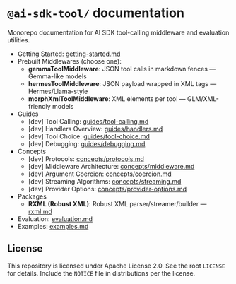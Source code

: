 # `@ai-sdk-tool/` documentation

Monorepo documentation for AI SDK tool-calling middleware and evaluation utilities.

- Getting Started: [getting-started.md](getting-started.md)
- Prebuilt Middlewares (choose one):
  - **gemmaToolMiddleware**: JSON tool calls in markdown fences — Gemma-like models
  - **hermesToolMiddleware**: JSON payload wrapped in XML tags — Hermes/Llama-style
  - **morphXmlToolMiddleware**: XML elements per tool — GLM/XML-friendly models
- Guides
  - [dev] Tool Calling: [guides/tool-calling.md](guides/tool-calling.md)
  - [dev] Handlers Overview: [guides/handlers.md](guides/handlers.md)
  - [dev] Tool Choice: [guides/tool-choice.md](guides/tool-choice.md)
  - [dev] Debugging: [guides/debugging.md](guides/debugging.md)
- Concepts
  - [dev] Protocols: [concepts/protocols.md](concepts/protocols.md)
  - [dev] Middleware Architecture: [concepts/middleware.md](concepts/middleware.md)
  - [dev] Argument Coercion: [concepts/coercion.md](concepts/coercion.md)
  - [dev] Streaming Algorithms: [concepts/streaming.md](concepts/streaming.md)
  - [dev] Provider Options: [concepts/provider-options.md](concepts/provider-options.md)
- Packages
  - **RXML (Robust XML)**: Robust XML parser/streamer/builder — [rxml.md](rxml.md)
- Evaluation: [evaluation.md](evaluation.md)
- Examples: [examples.md](examples.md)

## License

This repository is licensed under Apache License 2.0. See the root `LICENSE` for details. Include the `NOTICE` file in distributions per the license.
